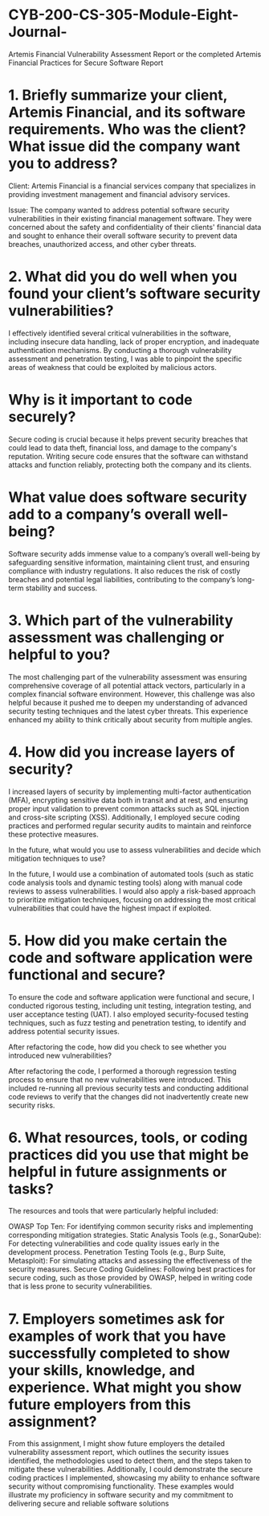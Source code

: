 # CYB-200-CS-305-Module-Eight-Journal-
Artemis Financial Vulnerability Assessment Report or the completed Artemis Financial Practices for Secure Software Report
# 1. Briefly summarize your client, Artemis Financial, and its software requirements. Who was the client? What issue did the company want you to address?

Client: Artemis Financial is a financial services company that specializes in providing investment management and financial advisory services.

Issue: The company wanted to address potential software security vulnerabilities in their existing financial management software. They were concerned about the safety and confidentiality of their clients' financial data and sought to enhance their overall software security to prevent data breaches, unauthorized access, and other cyber threats.

# 2. What did you do well when you found your client’s software security vulnerabilities?

I effectively identified several critical vulnerabilities in the software, including insecure data handling, lack of proper encryption, and inadequate authentication mechanisms. By conducting a thorough vulnerability assessment and penetration testing, I was able to pinpoint the specific areas of weakness that could be exploited by malicious actors.

# Why is it important to code securely?

Secure coding is crucial because it helps prevent security breaches that could lead to data theft, financial loss, and damage to the company's reputation. Writing secure code ensures that the software can withstand attacks and function reliably, protecting both the company and its clients.

# What value does software security add to a company’s overall well-being?

Software security adds immense value to a company’s overall well-being by safeguarding sensitive information, maintaining client trust, and ensuring compliance with industry regulations. It also reduces the risk of costly breaches and potential legal liabilities, contributing to the company’s long-term stability and success.

# 3. Which part of the vulnerability assessment was challenging or helpful to you?

The most challenging part of the vulnerability assessment was ensuring comprehensive coverage of all potential attack vectors, particularly in a complex financial software environment. However, this challenge was also helpful because it pushed me to deepen my understanding of advanced security testing techniques and the latest cyber threats. This experience enhanced my ability to think critically about security from multiple angles.

# 4. How did you increase layers of security?

I increased layers of security by implementing multi-factor authentication (MFA), encrypting sensitive data both in transit and at rest, and ensuring proper input validation to prevent common attacks such as SQL injection and cross-site scripting (XSS). Additionally, I employed secure coding practices and performed regular security audits to maintain and reinforce these protective measures.

In the future, what would you use to assess vulnerabilities and decide which mitigation techniques to use?

In the future, I would use a combination of automated tools (such as static code analysis tools and dynamic testing tools) along with manual code reviews to assess vulnerabilities. I would also apply a risk-based approach to prioritize mitigation techniques, focusing on addressing the most critical vulnerabilities that could have the highest impact if exploited.

# 5. How did you make certain the code and software application were functional and secure?

To ensure the code and software application were functional and secure, I conducted rigorous testing, including unit testing, integration testing, and user acceptance testing (UAT). I also employed security-focused testing techniques, such as fuzz testing and penetration testing, to identify and address potential security issues.

After refactoring the code, how did you check to see whether you introduced new vulnerabilities?

After refactoring the code, I performed a thorough regression testing process to ensure that no new vulnerabilities were introduced. This included re-running all previous security tests and conducting additional code reviews to verify that the changes did not inadvertently create new security risks.

# 6. What resources, tools, or coding practices did you use that might be helpful in future assignments or tasks?

The resources and tools that were particularly helpful included:

OWASP Top Ten: For identifying common security risks and implementing corresponding mitigation strategies.
Static Analysis Tools (e.g., SonarQube): For detecting vulnerabilities and code quality issues early in the development process.
Penetration Testing Tools (e.g., Burp Suite, Metasploit): For simulating attacks and assessing the effectiveness of the security measures.
Secure Coding Guidelines: Following best practices for secure coding, such as those provided by OWASP, helped in writing code that is less prone to security vulnerabilities.
# 7. Employers sometimes ask for examples of work that you have successfully completed to show your skills, knowledge, and experience. What might you show future employers from this assignment?

From this assignment, I might show future employers the detailed vulnerability assessment report, which outlines the security issues identified, the methodologies used to detect them, and the steps taken to mitigate these vulnerabilities. Additionally, I could demonstrate the secure coding practices I implemented, showcasing my ability to enhance software security without compromising functionality. These examples would illustrate my proficiency in software security and my commitment to delivering secure and reliable software solutions
